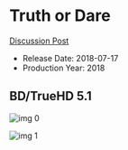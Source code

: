 # Truth or Dare

[Discussion Post](https://www.avsforum.com/threads/bass-eq-for-filtered-movies.2995212/post-58300716)

* Release Date: 2018-07-17
* Production Year: 2018

## BD/TrueHD 5.1

![img 0](https://i.imgur.com/YRj4Fdi.jpg)

![img 1](https://i.imgur.com/wNpRFWg.jpg)


